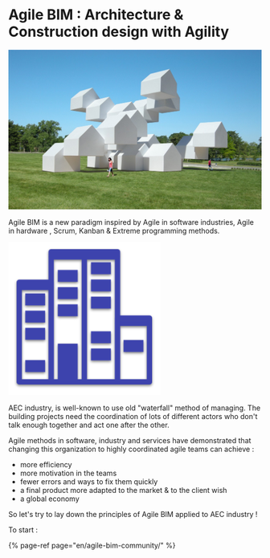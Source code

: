 # Agile BIM : Architecture & Construction design with Agility

![Agile BIM / Make Architecture design iterative and transparent](.gitbook/assets/agile_bim.jpeg)



Agile  BIM is a new paradigm inspired by Agile in software industries, Agile in hardware , Scrum, Kanban & Extreme programming methods. 

![agileBIM logo](.gitbook/assets/logo-agilebim.png)

AEC industry, is well-known to use old  "waterfall"  method of managing.  The building projects need the coordination of lots of different actors who don't talk enough together and  act one after the other. 

Agile methods in software, industry and services have demonstrated that changing this organization to  highly coordinated agile teams can achieve : 

* more efficiency 
* more motivation in the teams 
* fewer errors and ways to fix them quickly
* a final product more adapted to the market & to the client wish
* a global economy

So let's try to lay down the principles of Agile BIM applied to AEC industry !

To start : 

{% page-ref page="en/agile-bim-community/" %}

